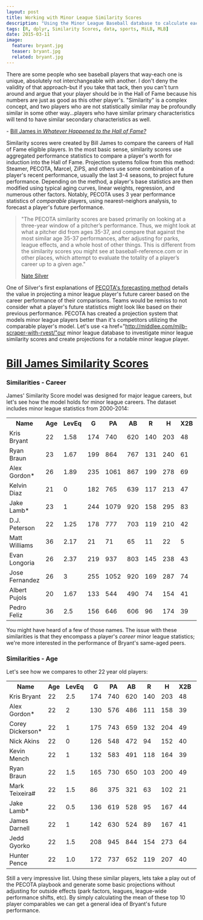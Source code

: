 ```yaml
---
layout: post
title: Working with Minor League Similarity Scores
description: "Using the Minor League Baseball database to calculate each players most similar comparison."
tags: [R, dplyr, Similarity Scores, data, sports, MiLB, MLB]
date: 2015-03-11
image:
  feature: bryant.jpg
  teaser: bryant.jpg
  related: bryant.jpg
---
```

<div class="container">
<div class="row">
<div class=".col-md-8">
<p><div class="well">
There are some people who see baseball players that way-each one is unique, absolutely not interchangeable with another. I don't deny the validity of that approach-but if you take that tack, then you can't turn around and argue that your player should be in the Hall of Fame because his numbers are just as good as this other player's. "Similarity" is a complex concept, and two players who are not statistically similar may be profoundly similar in some other way...players who have similar primary characteristics will tend to have similar secondary characteristics as well.

<p><footer><div class="pull-right">- <a href="https://books.google.com/books?id=f_v8RmhGjekC&pg=PT101&dq=similarity+score+bill+james&hl=en&sa=X&ei=lmIAVcabOsu4ggTAkoS4DA&ved=0CDYQ6AEwBA#v=onepage&q=similarity%20score%20bill%20james&f=false">Bill James in <cite title>Whatever Happened to the Hall of Fame?</cite></a></div></footer></div></p></div>

Similarity scores were created by Bill James to compare the careers of Hall of Fame eligible players. In the most basic sense, similarity scores use aggregated performance statistics to compare a player's worth for induction into the Hall of Fame. Projection systems follow from this method: Steamer, PECOTA, Marcel, ZiPS, and others use some combination of a player's recent performance, usually the last 3-4 seasons, to project future performance. Depending on the method, a player's base statistics are then modified using typical aging curves, linear weights, regression, and numerous other factors. Notably, PECOTA uses 3 year performance statistics of <i>comparable</i> players, using nearest-neighors analysis, to forecast a player's future performance.

<p><blockquote>
<p>"The PECOTA similarity scores are based primarily on looking at a three-year window of a pitcher’s performance. Thus, we might look at what a pitcher did from ages 35-37, and compare that against the most similar age 35-37 performances, after adjusting for parks, league effects, and a whole host of other things. This is different from the similarity scores you might see at baseball-reference.com or in other places, which attempt to evaluate the totality of a player’s career up to a given age."
<footer><a href="http://web.archive.org/web/20120205121306/http://www.baseballprospectus.com/unfiltered/?p=136">Nate Silver</a></footer></p></blockquote></p>

One of Silver's first explanations of <a href="http://www.baseballprospectus.com/article.php?articleid=2659">PECOTA's forecasting method</a> details the value in projecting a minor league player's future career based on the career performance of their comparisons. Teams would be remiss to not consider what a player's future statistics might look like based on their previous performance. PECOTA has created a projection system that models minor league players better than it's competitors utilizing the comparable player's model. Let's use <a href="http://middlee.com/milb-scraper-with-rvest/"our minor league database</a> to investigate minor league similarity scores and create projections for a notable minor league player.

<h1><a href="http://www.baseball-reference.com/about/similarity.shtml">Bill James Similarity Scores</a></h1>

<h3>Similarities - Career</h3>
James' Similarity Score model was designed for major league careers, but let's see how the model holds for minor league careers. The dataset includes minor league statistics from 2000-2014:

<p><div class="table-responsive"><table class="table table-hover">
<th>Name</th><th>Age</th><th>LevEq</th><th>G</th><th>PA</th><th>AB</th><th>R</th><th>H</th><th>X2B</th><th>X3B</th><th>HR</th><th>RBI</th><th>SB</th><th>CS</th><th>BB</th><th>SO</th><th>BA</th><th>OBP</th><th>SLG</th><th>OPS</th><th>TB</th><th>SS</th></tr>
 <tr class="success"><td>Kris Bryant</td><td>22</td><td>1.58</td><td>174</td><td>740</td><td>620</td><td>140</td><td>203</td><td>48</td><td>3</td><td>52</td><td>142</td><td>16</td><td>4</td><td>97</td><td>197</td><td>0.327</td><td>0.428</td><td>0.666</td><td>1.094</td><td>413</td><td>1000</td></tr>
 <tr><td>Ryan Braun</td><td>23</td><td>1.67</td><td>199</td><td>864</td><td>767</td><td>131</td><td>240</td><td>61</td><td>6</td><td>42</td><td>144</td><td>34</td><td>12</td><td>70</td><td>151</td><td>0.313</td><td>0.375</td><td>0.572</td><td>0.947</td><td>439</td><td>926</td></tr>
 <tr><td>Alex Gordon*</td><td>26</td><td>1.89</td><td>235</td><td>1061</td><td>867</td><td>199</td><td>278</td><td>69</td><td>5</td><td>48</td><td>170</td><td>30</td><td>5</td><td>155</td><td>212</td><td>0.321</td><td>0.438</td><td>0.578</td><td>1.016</td><td>501</td><td>906</td></tr>
 <tr><td>Kelvin Diaz</td><td>21</td><td>0</td><td>182</td><td>765</td><td>639</td><td>117</td><td>213</td><td>47</td><td>7</td><td>22</td><td>147</td><td>23</td><td>12</td><td>74</td><td>92</td><td>0.333</td><td>0.426</td><td>0.532</td><td>0.958</td><td>340</td><td>903</td></tr>
 <tr><td>Jake Lamb*</td><td>23</td><td>1</td><td>244</td><td>1079</td><td>920</td><td>158</td><td>295</td><td>83</td><td>10</td><td>37</td><td>193</td><td>10</td><td>2</td><td>127</td><td>229</td><td>0.321</td><td>0.406</td><td>0.553</td><td>0.959</td><td>509</td><td>902</td></tr>
 <tr><td>D.J. Peterson</td><td>22</td><td>1.25</td><td>178</td><td>777</td><td>703</td><td>119</td><td>210</td><td>42</td><td>2</td><td>44</td><td>158</td><td>8</td><td>2</td><td>65</td><td>158</td><td>0.299</td><td>0.362</td><td>0.552</td><td>0.914</td><td>388</td><td>896</td></tr>
 <tr><td>Matt Williams</td><td>36</td><td>2.17</td><td>21</td><td>71</td><td>65</td><td>11</td><td>22</td><td>5</td><td>0</td><td>5</td><td>15</td><td>1</td><td>0</td><td>6</td><td>5</td><td>0.338</td><td>0.394</td><td>0.646</td><td>1.04</td><td>42</td><td>894</td></tr>
 <tr><td>Evan Longoria</td><td>26</td><td>2.37</td><td>219</td><td>937</td><td>803</td><td>145</td><td>238</td><td>43</td><td>1</td><td>47</td><td>160</td><td>8</td><td>2</td><td>104</td><td>170</td><td>0.296</td><td>0.385</td><td>0.528</td><td>0.913</td><td>424</td><td>890</td></tr>
 <tr><td>Jose Fernandez</td><td>26</td><td>3</td><td>255</td><td>1052</td><td>920</td><td>169</td><td>287</td><td>74</td><td>5</td><td>41</td><td>182</td><td>19</td><td>10</td><td>104</td><td>184</td><td>0.312</td><td>0.389</td><td>0.537</td><td>0.926</td><td>494</td><td>889</td></tr>
 <tr><td>Albert Pujols</td><td>20</td><td>1.67</td><td>133</td><td>544</td><td>490</td><td>74</td><td>154</td><td>41</td><td>7</td><td>19</td><td>96</td><td>4</td><td>5</td><td>46</td><td>47</td><td>0.314</td><td>0.378</td><td>0.543</td><td>0.921</td><td>266</td><td>887</td></tr>
 <tr><td>Pedro Feliz</td><td>36</td><td>2.5</td><td>156</td><td>646</td><td>606</td><td>96</td><td>174</td><td>39</td><td>2</td><td>38</td><td>119</td><td>1</td><td>2</td><td>31</td><td>110</td><td>0.287</td><td>0.321</td><td>0.546</td><td>0.867</td><td>331</td><td>883</td></tr>
</table></div></p>

You might have heard of a few of those names. The issue with these similarities is that they encompass a player's <i>career</i> minor league statistics; we're more interested in the performance of Bryant's same-aged peers. 

<h3>Similarities - Age</h3>
Let's see how we compares to other 22 year old players:

<p><div class="table-responsive"><table class="table table-hover">
<th>Name</th><th>Age</th><th>LevEq</th><th>G</th><th>PA</th><th>AB</th><th>R</th><th>H</th><th>X2B</th><th>X3B</th><th>HR</th><th>RBI</th><th>SB</th><th>CS</th><th>BB</th><th>SO</th><th>BA</th><th>OBP</th><th>SLG</th><th>OPS</th><th>TB</th><th>SS</th></tr>
 <tr class="success"><td>Kris Bryant</td><td>22</td><td>2.5</td><td>174</td><td>740</td><td>620</td><td>140</td><td>203</td><td>48</td><td>3</td><td>52</td><td>142</td><td>16</td><td>4</td><td>97</td><td>197</td><td>0.327</td><td>0.428</td><td>0.666</td><td>1.095</td><td>413</td><td>1000</td></tr>
 <tr><td>Alex Gordon*</td><td>22</td><td>2</td><td>130</td><td>576</td><td>486</td><td>111</td><td>158</td><td>39</td><td>1</td><td>29</td><td>101</td><td>22</td><td>3</td><td>72</td><td>113</td><td>0.325</td><td>0.427</td><td>0.588</td><td>1.016</td><td>286</td><td>932</td></tr>
 <tr><td>Corey Dickerson*</td><td>22</td><td>1</td><td>175</td><td>743</td><td>659</td><td>132</td><td>204</td><td>49</td><td>14</td><td>45</td><td>148</td><td>21</td><td>12</td><td>67</td><td>150</td><td>0.31</td><td>0.38</td><td>0.631</td><td>1.011</td><td>416</td><td>924</td></tr>
 <tr><td>Nick Akins</td><td>22</td><td>0</td><td>126</td><td>548</td><td>472</td><td>94</td><td>152</td><td>40</td><td>7</td><td>32</td><td>120</td><td>5</td><td>5</td><td>58</td><td>135</td><td>0.322</td><td>0.407</td><td>0.64</td><td>1.047</td><td>302</td><td>921</td></tr>
 <tr><td>Kevin Mench</td><td>22</td><td>1</td><td>132</td><td>583</td><td>491</td><td>118</td><td>164</td><td>39</td><td>9</td><td>27</td><td>121</td><td>19</td><td>7</td><td>78</td><td>72</td><td>0.334</td><td>0.427</td><td>0.615</td><td>1.042</td><td>302</td><td>909</td></tr>
 <tr><td>Ryan Braun</td><td>22</td><td>1.5</td><td>165</td><td>730</td><td>650</td><td>103</td><td>200</td><td>49</td><td>6</td><td>32</td><td>122</td><td>30</td><td>9</td><td>55</td><td>140</td><td>0.308</td><td>0.367</td><td>0.549</td><td>0.917</td><td>357</td><td>907</td></tr>
 <tr><td>Mark Teixeira#</td><td>22</td><td>1.5</td><td>86</td><td>375</td><td>321</td><td>63</td><td>102</td><td>21</td><td>5</td><td>19</td><td>69</td><td>5</td><td>2</td><td>46</td><td>60</td><td>0.318</td><td>0.413</td><td>0.592</td><td>1.005</td><td>190</td><td>904</td></tr>
 <tr><td>Jake Lamb*</td><td>22</td><td>0.5</td><td>136</td><td>619</td><td>528</td><td>95</td><td>167</td><td>44</td><td>5</td><td>22</td><td>109</td><td>8</td><td>2</td><td>74</td><td>126</td><td>0.316</td><td>0.405</td><td>0.544</td><td>0.949</td><td>287</td><td>902</td></tr>
 <tr><td>James Darnell</td><td>22</td><td>1</td><td>142</td><td>630</td><td>524</td><td>89</td><td>167</td><td>41</td><td>5</td><td>22</td><td>96</td><td>9</td><td>7</td><td>98</td><td>101</td><td>0.319</td><td>0.428</td><td>0.542</td><td>0.97</td><td>284</td><td>901</td></tr>
 <tr><td>Jedd Gyorko</td><td>22</td><td>1.5</td><td>208</td><td>945</td><td>844</td><td>154</td><td>273</td><td>64</td><td>2</td><td>32</td><td>155</td><td>14</td><td>4</td><td>92</td><td>171</td><td>0.323</td><td>0.392</td><td>0.518</td><td>0.909</td><td>437</td><td>900</td></tr>
 <tr><td>Hunter Pence</td><td>22</td><td>1.0</td><td>172</td><td>737</td><td>652</td><td>119</td><td>207</td><td>40</td><td>5</td><td>39</td><td>127</td><td>12</td><td>10</td><td>79</td><td>120</td><td>0.317</td><td>0.391</td><td>0.574</td><td>0.964</td><td>374</td><td>898</td></tr>
</table></div></p>

Still a very impressive list. Using these similar players, lets take a play out of the PECOTA playbook and generate some basic projections without adjusting for outside effects (park factors, leagues, league-wide performance shifts, etc). By simply calculating the mean of these top 10 player comparables we can get a general idea of Bryant's future performance.



